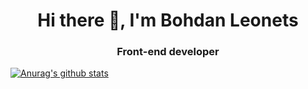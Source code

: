 <h1 align="center">Hi there 👋, I'm Bohdan Leonets</h1>
<h3 align="center">Front-end developer</h3>


[![Anurag's github stats](https://github-readme-stats.vercel.app/api?username=leonbohdan)](https://github.com/anuraghazra/github-readme-stats)


<!--
**leonbohdan/leonbohdan** is a ✨ _special_ ✨ repository because its `README.md` (this file) appears on your GitHub profile.

Here are some ideas to get you started:

- 🔭 I’m currently working on ...
- 🌱 I’m currently learning ...
- 👯 I’m looking to collaborate on ...
- 🤔 I’m looking for help with ...
- 💬 Ask me about ...
- 📫 How to reach me: ...
- 😄 Pronouns: ...
- ⚡ Fun fact: ...
-->

